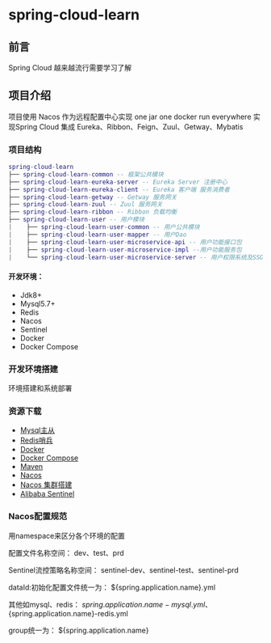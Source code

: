 # spring-cloud-learn
## 前言
Spring Cloud 越来越流行需要学习了解
## 项目介绍
   项目使用 Nacos 作为远程配置中心实现 one jar one docker run everywhere
   实现Spring Cloud 集成 Eureka、Ribbon、Feign、Zuul、Getway、Mybatis
### 项目结构
```lua
spring-cloud-learn
├── spring-cloud-learn-common -- 框架公共模块
├── spring-cloud-learn-eureka-server -- Eureka Server 注册中心
├── spring-cloud-learn-eureka-client -- Eureka 客户端 服务消费者
├── spring-cloud-learn-getway -- Getway 服务网关
├── spring-cloud-learn-zuul -- Zuul 服务网关
├── spring-cloud-learn-ribbon -- Ribbon 负载均衡
├── spring-cloud-learn-user -- 用户模块
|    ├── spring-cloud-learn-user-common -- 用户公共模块
|    ├── spring-cloud-learn-user-mapper -- 用户Dao
|    ├── spring-cloud-learn-user-microservice-api -- 用户功能接口包
|    ├── spring-cloud-learn-user-microservice-impl --用户功能服务包
|    └── spring-cloud-learn-user-microservice-server -- 用户权限系统及SSO服务端[端口:1111]
```
#### 开发环境：
- Jdk8+
- Mysql5.7+
- Redis
- Nacos
- Sentinel
- Docker
- Docker Compose

### 开发环境搭建

环境搭建和系统部署

### 资源下载
- [Mysql主从](https://github.com/ZhuJunJi/mysql-slave "Mysql主从")
- [Redis哨兵](https://github.com/ZhuJunJi/redis-sentinel "Redis哨兵")
- [Docker](https://docs.docker.com/install/linux/docker-ce/centos/ "Docker")
- [Docker Compose](https://docs.docker.com/compose/install/ "Docker Compose")
- [Maven](http://maven.apache.org/download.cgi "Maven")
- [Nacos](https://github.com/alibaba/nacos/releases "Nacos")
- [Nacos 集群搭建](https://nacos.io/zh-cn/docs/cluster-mode-quick-start.html "Nacos 集群搭建")
- [Alibaba Sentinel](https://github.com/alibaba/Sentinel "Alibaba Sentinel")

### Nacos配置规范
用namespace来区分各个环境的配置

配置文件名称空间：           dev、test、prd

Sentinel流控策略名称空间：   sentinel-dev、sentinel-test、sentinel-prd

dataId:初始化配置文件统一为： ${spring.application.name}.yml

其他如mysql、redis：        ${spring.application.name}-mysql.yml、${spring.application.name}-redis.yml

group统一为：               ${spring.application.name}
